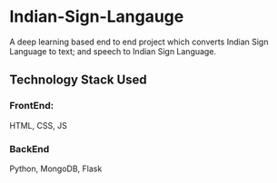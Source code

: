 # Indian-Sign-Langauge
A deep learning based end to end project which converts Indian Sign Language to text; and speech to Indian Sign Language.

## Technology Stack Used
### FrontEnd: 
HTML, CSS, JS
### BackEnd
Python, MongoDB, Flask
